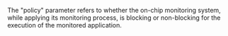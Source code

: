 The "policy" parameter refers to whether the on-chip monitoring system, while applying its monitoring process, is blocking or non-blocking for the execution of the monitored application.
